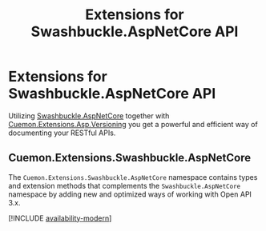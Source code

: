 ﻿---
uid: extensions-swashbuckle-aspNetCore-md
title: Extensions for Swashbuckle.AspNetCore API
---
# Extensions for Swashbuckle.AspNetCore API

Utilizing [Swashbuckle.AspNetCore](https://github.com/domaindrivendev/Swashbuckle.AspNetCore) together with [Cuemon.Extensions.Asp.Versioning](https://docs.cuemon.net/api/extensions/aspversioning/) you get a powerful and efficient way of documenting your RESTful APIs.

## Cuemon.Extensions.Swashbuckle.AspNetCore

The `Cuemon.Extensions.Swashbuckle.AspNetCore` namespace contains types and extension methods that complements the `Swashbuckle.AspNetCore` namespace by adding new and optimized ways of working with Open API 3.x.

[!INCLUDE [availability-modern](../../../includes/availability-modern.md)]